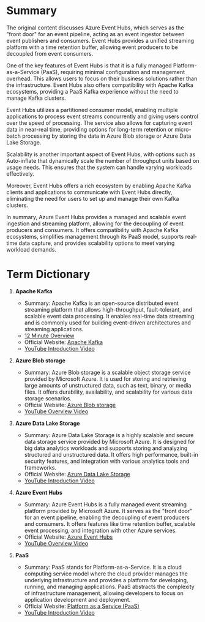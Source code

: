 # Summary

The original content discusses Azure Event Hubs, which serves as the "front door" for an event pipeline, acting as an event ingestor between event publishers and consumers. Event Hubs provides a unified streaming platform with a time retention buffer, allowing event producers to be decoupled from event consumers.

One of the key features of Event Hubs is that it is a fully managed Platform-as-a-Service (PaaS), requiring minimal configuration and management overhead. This allows users to focus on their business solutions rather than the infrastructure. Event Hubs also offers compatibility with Apache Kafka ecosystems, providing a PaaS Kafka experience without the need to manage Kafka clusters.

Event Hubs utilizes a partitioned consumer model, enabling multiple applications to process event streams concurrently and giving users control over the speed of processing. The service also allows for capturing event data in near-real time, providing options for long-term retention or micro-batch processing by storing the data in Azure Blob storage or Azure Data Lake Storage.

Scalability is another important aspect of Event Hubs, with options such as Auto-inflate that dynamically scale the number of throughput units based on usage needs. This ensures that the system can handle varying workloads effectively.

Moreover, Event Hubs offers a rich ecosystem by enabling Apache Kafka clients and applications to communicate with Event Hubs directly, eliminating the need for users to set up and manage their own Kafka clusters.

In summary, Azure Event Hubs provides a managed and scalable event ingestion and streaming platform, allowing for the decoupling of event producers and consumers. It offers compatibility with Apache Kafka ecosystems, simplifies management through its PaaS model, supports real-time data capture, and provides scalability options to meet varying workload demands.

# Term Dictionary

1. **Apache Kafka**
   - Summary: Apache Kafka is an open-source distributed event streaming platform that allows high-throughput, fault-tolerant, and scalable event data processing. It enables real-time data streaming and is commonly used for building event-driven architectures and streaming applications.
   - [12 Minute Overview](https://www.youtube.com/watch?v=06iRM1Ghr1k)
   - Official Website: [Apache Kafka](https://kafka.apache.org/)
   - [YouTube Introduction Video](https://www.youtube.com/watch?v=UEg40Te8pnE)

2. **Azure Blob storage**
   - Summary: Azure Blob storage is a scalable object storage service provided by Microsoft Azure. It is used for storing and retrieving large amounts of unstructured data, such as text, binary, or media files. It offers durability, availability, and scalability for various data storage scenarios.
   - Official Website: [Azure Blob storage](https://azure.microsoft.com/en-us/services/storage/blobs/)
   - [YouTube Overview Video](https://www.youtube.com/watch?v=UEbqWZYPoDo)

3. **Azure Data Lake Storage**
   - Summary: Azure Data Lake Storage is a highly scalable and secure data storage service provided by Microsoft Azure. It is designed for big data analytics workloads and supports storing and analyzing structured and unstructured data. It offers high performance, built-in security features, and integration with various analytics tools and frameworks.
   - Official Website: [Azure Data Lake Storage](https://azure.microsoft.com/en-us/services/storage/data-lake-storage/)
   - [YouTube Introduction Video](https://www.youtube.com/watch?v=H1_Fv_NJyL4)

4. **Azure Event Hubs**
   - Summary: Azure Event Hubs is a fully managed event streaming platform provided by Microsoft Azure. It serves as the "front door" for an event pipeline, enabling the decoupling of event producers and consumers. It offers features like time retention buffer, scalable event processing, and integration with other Azure services.
   - Official Website: [Azure Event Hubs](https://azure.microsoft.com/en-us/services/event-hubs/)
   - [YouTube Overview Video](https://www.youtube.com/watch?v=BDxhs7-L4to)

5. **PaaS**
   - Summary: PaaS stands for Platform-as-a-Service. It is a cloud computing service model where the cloud provider manages the underlying infrastructure and provides a platform for developing, running, and managing applications. PaaS abstracts the complexity of infrastructure management, allowing developers to focus on application development and deployment.
   - Official Website: [Platform as a Service (PaaS)](https://azure.microsoft.com/en-us/overview/what-is-paas/)
   - [YouTube Introduction Video](https://www.youtube.com/watch?v=gZ2rSiMJFD0)

